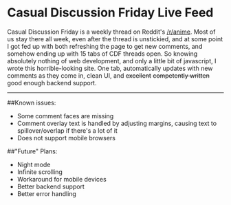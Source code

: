 # Casual Discussion Friday Live Feed

Casual Discussion Friday is a weekly thread on Reddit's [/r/anime](https://reddit.com/r/anime). Most of us stay there all week, even after the thread is unstickied, and at some point I got fed up with both refreshing the page to get new comments, and somehow ending up with 15 tabs of CDF threads open. So knowing absolutely nothing of web development, and only a little bit of javascript, I wrote this horrible-looking site. One tab, automatically updates with new comments as they come in, clean UI, and ~~excellent~~ ~~competently written~~ good enough backend support.

***

##Known issues:

* Some comment faces are missing
* Comment overlay text is handled by adjusting margins, causing text to spillover/overlap if there's a lot of it
* Does not support mobile browsers

##"Future" Plans:

* Night mode
* Infinite scrolling
* Workaround for mobile devices
* Better backend support
* Better error handling
